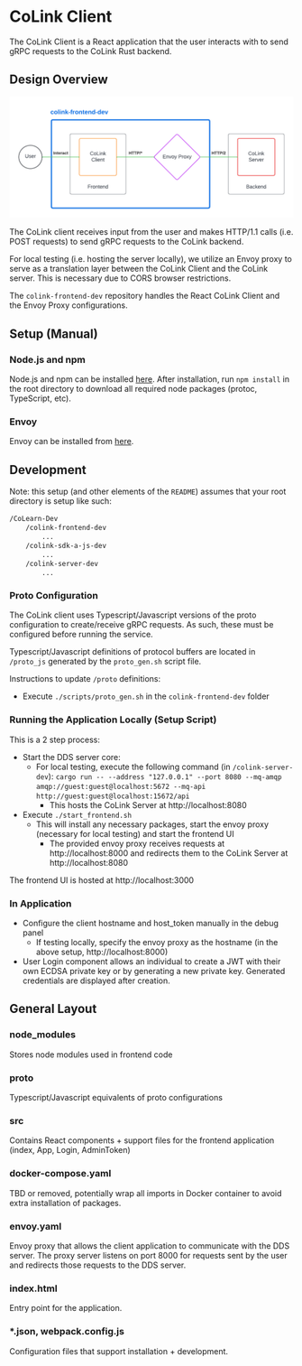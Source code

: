 # CoLink Client

The CoLink Client is a React application that the user interacts with to send gRPC requests to the CoLink Rust backend.

## Design Overview
![CoLink Frontend Design](res/frontend_design.png)

The CoLink client receives input from the user and makes HTTP/1.1 calls (i.e. POST requests) to send gRPC requests to the CoLink backend. 

For local testing (i.e. hosting the server locally), we utilize an Envoy proxy to serve as a translation layer between the CoLink Client and the CoLink server. This is necessary due to CORS browser restrictions.

The `colink-frontend-dev` repository handles the React CoLink Client and the Envoy Proxy configurations.

## Setup (Manual)
### Node.js and npm
Node.js and npm can be installed [here](https://nodejs.org/en/download/). After installation, run `npm install` in the root directory to download all required node packages (protoc, TypeScript, etc).

### Envoy
Envoy can be installed from [here](https://www.envoyproxy.io/docs/envoy/latest/start/install).

## Development

Note: this setup (and other elements of the `README`) assumes that your root directory is setup like such:
```
/CoLearn-Dev
    /colink-frontend-dev
        ...
    /colink-sdk-a-js-dev
        ...
    /colink-server-dev
        ...
```

### Proto Configuration
The CoLink client uses Typescript/Javascript versions of the proto configuration to create/receive gRPC requests. As such, these must be configured before running the service.

Typescript/Javascript definitions of protocol buffers are located in `/proto_js` generated by the `proto_gen.sh` script file. 

Instructions to update `/proto` definitions:
* Execute `./scripts/proto_gen.sh` in the `colink-frontend-dev` folder

### Running the Application Locally (Setup Script)
This is a 2 step process:
* Start the DDS server core:
    * For local testing, execute the following command (in `/colink-server-dev`): `cargo run -- --address "127.0.0.1" --port 8080 --mq-amqp amqp://guest:guest@localhost:5672 --mq-api http://guest:guest@localhost:15672/api`
        * This hosts the CoLink Server at http://localhost:8080
* Execute `./start_frontend.sh`
    * This will install any necessary packages, start the envoy proxy (necessary for local testing) and start the frontend UI
        * The provided envoy proxy receives requests at http://localhost:8000 and redirects them to the CoLink Server at http://localhost:8080

The frontend UI is hosted at http://localhost:3000

### In Application
* Configure the client hostname and host_token manually in the debug panel
    * If testing locally, specify the envoy proxy as the hostname (in the above setup, http://localhost:8000)
* User Login component allows an individual to create a JWT with their own ECDSA private key or by generating a new private key. Generated credentials are displayed after creation.

## General Layout

### node_modules
Stores node modules used in frontend code

### proto
Typescript/Javascript equivalents of proto configurations

### src
Contains React components + support files for the frontend application (index, App, Login, AdminToken)

### docker-compose.yaml
TBD or removed, potentially wrap all imports in Docker container to avoid extra installation of packages.

### envoy.yaml
Envoy proxy that allows the client application to communicate with the DDS server. The proxy server listens on port 8000 for requests sent by the user and redirects those requests to the DDS server.

### index.html
Entry point for the application.

### *.json, webpack.config.js
Configuration files that support installation + development.
